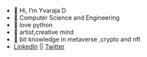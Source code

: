 - 👋 Hi, I’m Yvaraja D
- 🌱 Computer Science and Engineering
- 🐍 love python
- 🎨 artist,creative mind
- 🤑 bit knowledge in metaverse ,crypto and nft 
- <a href="https://www.linkedin.com/in/yuvaraja-d/" >LinkedIn</a> || <a href="https://twitter.com/Yuvaraj_D_" > Twitter </a>
